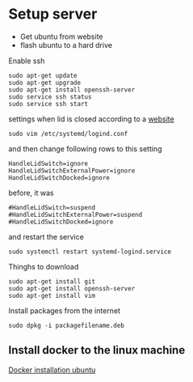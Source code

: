 # Setup server

- Get ubuntu from website
- flash ubuntu to a hard drive

Enable ssh

```shell
sudo apt-get update
sudo apt-get upgrade
sudo apt-get install openssh-server
sudo service ssh status
sudo service ssh start
```

settings when lid is closed according to a [website](https://itsfoss.com/laptop-lid-suspend-ubuntu/)

```shell
sudo vim /etc/systemd/logind.conf
```

and then change following rows to this setting

```shell
HandleLidSwitch=ignore
HandleLidSwitchExternalPower=ignore
HandleLidSwitchDocked=ignore
```

before, it was
```shell
#HandleLidSwitch=suspend
#HandleLidSwitchExternalPower=suspend
#HandleLidSwitchDocked=ignore
```

and restart the service

```shell
sudo systemctl restart systemd-logind.service
```
Thinghs to download

```shell
sudo apt-get install git
sudo apt-get install openssh-server
sudo apt-get install vim
```

Install packages from the internet

```shell
sudo dpkg -i packagefilename.deb
```

## Install docker to the linux machine

[Docker installation ubuntu](https://docs.docker.com/engine/install/ubuntu/#install-using-the-repository)
